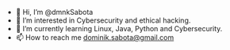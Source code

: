 - 👋 Hi, I’m @dmnkSabota
- 👀 I’m interested in Cybersecurity and ethical hacking.
- 🌱 I’m currently learning Linux, Java, Python and Cybersecurity.
- 📫 How to reach me dominik.sabota@gmail.com

<!---
dmnkSabota/dmnkSabota is a ✨ special ✨ repository because its `README.md` (this file) appears on your GitHub profile.
You can click the Preview link to take a look at your changes.
--->
